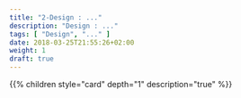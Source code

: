 ```yaml
---
title: "2-Design : ..."
description: "Design : ..."
tags: [ "Design", "..." ]
date: 2018-03-25T21:55:26+02:00
weight: 1
draft: true
---
```

{{% children style="card" depth="1"  description="true" %}}
